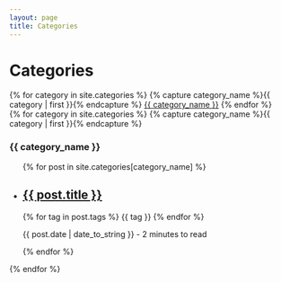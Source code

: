 ```yaml
---
layout: page
title: Categories
---
```


<h1 class="categories-title">Categories</h1>
<div class="categories-list">
	{% for category in site.categories %}
		{% capture category_name %}{{ category | first }}{% endcapture %}
		<a class="category-link" href="#{{ category_name }}">{{ category_name }}</a>
	{% endfor %}
</div>

<div class="categories">
	{% for category in site.categories %}
		{% capture category_name %}{{ category | first }}{% endcapture %}
		<h3>{{ category_name }}</h3>
		<ul id="{{ category_name }}">
			{% for post in site.categories[category_name] %}
				<li class="post-prev">
		      <a href="{{ post.url }}"><h2>{{ post.title }}</h2></a>
		      <div class="tags">
		        {% for tag in post.tags %}
		          <span>{{ tag }}</span>
		        {% endfor %}
		      </div>
		      <p class="date">{{ post.date | date_to_string }} <span class="reading-time"> - 2 minutes to read</span></p>
		    </li>
			{% endfor %}
		</ul>
	{% endfor %}
</div>